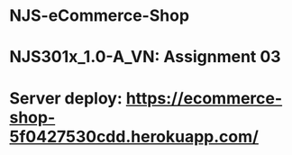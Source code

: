 # NJS-eCommerce-Shop

# NJS301x_1.0-A_VN: Assignment 03

# Server deploy: https://ecommerce-shop-5f0427530cdd.herokuapp.com/


